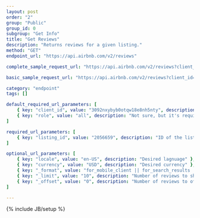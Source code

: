 ```yaml
---
layout: post
order: "2"
group: "Public"
group_id: 0
subgroup: "Get Info"
title: "Get Reviews"
description: "Returns reviews for a given listing."
method: "GET"
endpoint_url: "https://api.airbnb.com/v2/reviews"

complete_sample_request_url: "https://api.airbnb.com/v2/reviews?client_id=3092nxybyb0otqw18e8nh5nty&locale=en-US&currency=USD&_format=for_mobile_client&_limit=20&_offset=0&_order=language&listing_id=2056659&role=all"

basic_sample_request_url: "https://api.airbnb.com/v2/reviews?client_id=3092nxybyb0otqw18e8nh5nty&listing_id=2056659&role=all"

category: "endpoint"
tags: []

default_required_url_parameters: [
	{ key: "client_id", value: "3092nxybyb0otqw18e8nh5nty", description: "API Key" },
	{ key: "role", value: "all", description: "Not sure, but it's required." }
]

required_url_parameters: [
	{ key: "listing_id", value: "2056659", description: "ID of the listing you'd like to view reviews for." }
]

optional_url_parameters: [
	{ key: "locale", value: "en-US", description: "Desired lagnuage" },
	{ key: "currency", value: "USD", description: "Desired currency" },
	{ key: "_format", value: "for_mobile_client || for_search_results || for_search_results_with_minimal_pricing", description: "Not sure what the difference is." },
	{ key: "_limit", value: "10", description: "Number of reviews to show at a time." },
	{ key: "_offset", value: "0", description: "Number of reviews to offset." }
]

---
```

{% include JB/setup %}
